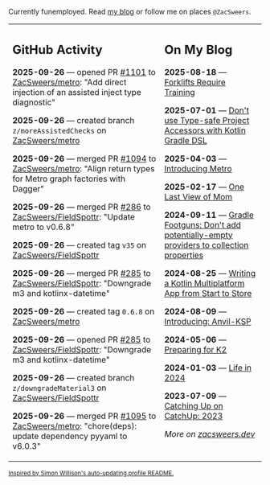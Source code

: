 Currently funemployed. Read [my blog](https://zacsweers.dev/) or follow me on places `@ZacSweers`.

<table><tr><td valign="top" width="60%">

## GitHub Activity
<!-- githubActivity starts -->
**2025-09-26** — opened PR [#1101](https://github.com/ZacSweers/metro/pull/1101) to [ZacSweers/metro](https://github.com/ZacSweers/metro): "Add direct injection of an assisted inject type diagnostic"

**2025-09-26** — created branch `z/moreAssistedChecks` on [ZacSweers/metro](https://github.com/ZacSweers/metro)

**2025-09-26** — merged PR [#1094](https://github.com/ZacSweers/metro/pull/1094) to [ZacSweers/metro](https://github.com/ZacSweers/metro): "Align return types for Metro graph factories with Dagger"

**2025-09-26** — merged PR [#286](https://github.com/ZacSweers/FieldSpottr/pull/286) to [ZacSweers/FieldSpottr](https://github.com/ZacSweers/FieldSpottr): "Update metro to v0.6.8"

**2025-09-26** — created tag `v35` on [ZacSweers/FieldSpottr](https://github.com/ZacSweers/FieldSpottr)

**2025-09-26** — merged PR [#285](https://github.com/ZacSweers/FieldSpottr/pull/285) to [ZacSweers/FieldSpottr](https://github.com/ZacSweers/FieldSpottr): "Downgrade m3 and kotlinx-datetime"

**2025-09-26** — created tag `0.6.8` on [ZacSweers/metro](https://github.com/ZacSweers/metro)

**2025-09-26** — opened PR [#285](https://github.com/ZacSweers/FieldSpottr/pull/285) to [ZacSweers/FieldSpottr](https://github.com/ZacSweers/FieldSpottr): "Downgrade m3 and kotlinx-datetime"

**2025-09-26** — created branch `z/downgradeMaterial3` on [ZacSweers/FieldSpottr](https://github.com/ZacSweers/FieldSpottr)

**2025-09-26** — merged PR [#1095](https://github.com/ZacSweers/metro/pull/1095) to [ZacSweers/metro](https://github.com/ZacSweers/metro): "chore(deps): update dependency pyyaml to v6.0.3"
<!-- githubActivity ends -->
</td><td valign="top" width="40%">

## On My Blog
<!-- blog starts -->
**2025-08-18** — [Forklifts Require Training](https://www.zacsweers.dev/forklifts-require-training/)

**2025-07-01** — [Don't use Type-safe Project Accessors with Kotlin Gradle DSL](https://www.zacsweers.dev/dont-use-type-safe-project-accessors-with-kotlin-gradle-dsl/)

**2025-04-03** — [Introducing Metro](https://www.zacsweers.dev/introducing-metro/)

**2025-02-17** — [One Last View of Mom](https://www.zacsweers.dev/one-last-view-of-mom/)

**2024-09-11** — [Gradle Footguns: Don't add potentially-empty providers to collection properties](https://www.zacsweers.dev/gradle-footgun-adding-empty-providers-to-collection-properties/)

**2024-08-25** — [Writing a Kotlin Multiplatform App from Start to Store](https://www.zacsweers.dev/writing-a-kotlin-multiplatform-app-from-start-to-store/)

**2024-08-09** — [Introducing: Anvil-KSP](https://www.zacsweers.dev/introducing-anvil-ksp/)

**2024-05-06** — [Preparing for K2](https://www.zacsweers.dev/preparing-for-k2/)

**2024-01-03** — [Life in 2024](https://www.zacsweers.dev/life-in-2024/)

**2023-07-09** — [Catching Up on CatchUp: 2023](https://www.zacsweers.dev/catching-up-on-catchup-2023/)
<!-- blog ends -->
_More on [zacsweers.dev](https://zacsweers.dev/)_
</td></tr></table>

<sub><a href="https://simonwillison.net/2020/Jul/10/self-updating-profile-readme/">Inspired by Simon Willison's auto-updating profile README.</a></sub>